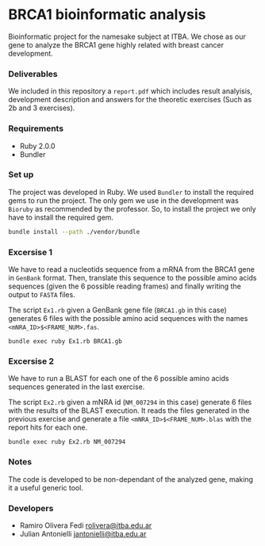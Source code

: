 # BRCA1 bioinformatic analysis

Bioinformatic project for the namesake subject at ITBA. We chose as our gene to analyze the BRCA1 gene highly related with breast cancer development.

### Deliverables

We included in this repository a `report.pdf` which includes result analyisis, development description and answers for the theoretic exercises (Such as 2b and 3 exercises). 

### Requirements

* Ruby 2.0.0
* Bundler

### Set up
The project was developed in Ruby. We used `Bundler` to install the required gems to run the project. The only gem we use in the development was `Bioruby` as recommended by the professor. So, to install the project we only have to install the required gem.

```sh
bundle install --path ./vendor/bundle
```

### Excersise 1
We have to read a nucleotids sequence from a mRNA from the BRCA1 gene in `GenBank` format. Then, translate this sequence to the possible amino acids sequences (given the 6 possible reading frames) and finally writing the output to `FASTA` files.

The script `Ex1.rb` given a GenBank gene file (`BRCA1.gb` in this case) generates 6 files with the possible amino acid sequences with the names `<mNRA_ID>$<FRAME_NUM>.fas`.

```
bundle exec ruby Ex1.rb BRCA1.gb
```

### Excersise 2
We have to run a BLAST for each one of the 6 possible amino acids sequences generated in the last exercise.

The script `Ex2.rb` given a mNRA id (`NM_007294` in this case) generate 6 files with the results of the BLAST execution. It reads the files generated in the previous exercise and generate a file `<mNRA_ID>$<FRAME_NUM>.blas` with the report hits for each one.

```
bundle exec ruby Ex2.rb NM_007294
```

### Notes

The code is developed to be non-dependant of the analyzed gene, making it a useful generic tool.

### Developers

* Ramiro Olivera Fedi [rolivera@itba.edu.ar](mailto:rolivera@itba.edu.ar)
* Julian Antonielli [jantonielli@itba.edu.ar](mailto:jantonielli@itba.edu.ar)